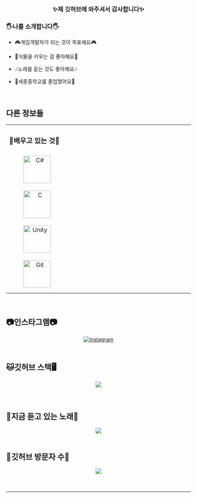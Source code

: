 
### <div align="center">✨제 깃허브에 와주셔서 감사합니다✨</div>  
  



### 🖐️나를 소개합니다🖐️  
- 🎮게임개발자가 되는 것이 목표예요🎮  
  

- 🌱식물을 키우는 걸 좋아해요🌱  
  

- 🎶노래를 듣는 것도 좋아해요🎶  
  

- 🏫세종중학교를 졸업했어요🏫  
  

<br/>  


## 다른 정보들 
<table><tr><td valign="top" width="33%">



### 📖배우고 있는 것📖  
<div align="center">  
<a href="https://docs.microsoft.com/en-us/dotnet/csharp/" target="_blank"><img style="margin: 10px" src="https://profilinator.rishav.dev/skills-assets/csharp-original.svg" alt="C#" height="75" /></a>  
<a href="https://www.cprogramming.com/" target="_blank"><img style="margin: 10px" src="https://profilinator.rishav.dev/skills-assets/c-original.svg" alt="C" height="75" /></a>  
<a href="https://unity.com/" target="_blank"><img style="margin: 10px" src="https://profilinator.rishav.dev/skills-assets/unity.png" alt="Unity" height="75" /></a>  
<a href="https://github.com/" target="_blank"><img style="margin: 10px" src="https://profilinator.rishav.dev/skills-assets/git-scm-icon.svg" alt="Git" height="75" /></a>  
</div>

</td><td valign="top" width="33%">



</td><td valign="top" width="33%">



</td></tr></table>  

<br/>  



## 📷인스타그램📷  
<div align="center">
<a href="https://instagram.com/ils135zc0" target="_blank">
<img src=https://img.shields.io/badge/instagram-%23000000.svg?&style=for-the-badge&logo=instagram&logoColor=white alt=instagram style="margin-bottom: 5px;" />
</a>  
</div>  
  

<br/>  


## 🐱깃허브 스택🖥️
<div align="center"><img src="https://github-readme-stats.vercel.app/api?username=ils135zc0&show_icons=true&count_private=true&hide_border=true" align="center" /></div>  

<br/>  

  

<br/>  



## 🎵지금 듣고 있는 노래🎵  
<div align="center"><img src="https://spotify-github-profile.vercel.app/api/view?uid=31z25mrkconzxk2p7xysndle5fhq&cover_image=true&theme=novatorem&show_offline=false&background_color=121212&interchange=false&bar_color=53b14f&bar_color_cover=false" /></div>  

<br/>  



## 👋깃허브 방문자 수👋  
<div align="center">
<img src="https://komarev.com/ghpvc/?username=ils135zc0&&style=flat-square" align="center" />
</div>  
  

<br/>  


<br />

----
